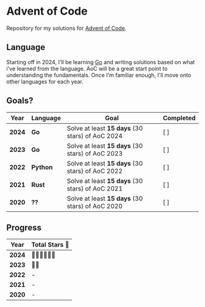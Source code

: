 # Advent of Code
Repository for my solutions for [Advent of Code](https://adventofcode.com). 

## Language
Starting off in 2024, I'll be learning [Go]([https://adventofcode.com](https://go.dev/)) and writing solutions based on what i've learned from the language. AoC will be a great start point to understanding the fundamentals. Once I'm familiar enough, I'll move onto other languages for each year.

## Goals?
| Year       | Language   | Goal                                      | Completed |
|------------|------------|------------------------------------------| ----------- |
| **2024**   | **Go** | Solve at least **15 days** (30 stars) of AoC 2024 | [ ] |
| **2023**   | **Go** | Solve at least **15 days** (30 stars) of AoC 2023     | [ ] |
| **2022**   | **Python** | Solve at least **15 days** (30 stars) of AoC 2022     | [ ] |
| **2021**   | **Rust** | Solve at least **15 days** (30 stars) of AoC 2021     | [ ] |
| **2020**   | **??** | Solve at least **15 days** (30 stars) of AoC 2020     | [ ] |

## Progress
| Year       | Total Stars 🌟 |
|------------|---------------|
| **2024**   | 🌟🌟🌟🌟🌟🌟         |
| **2023**   | 🌟🌟          |
| **2022**   | -            |
| **2021**   | -            |
| **2020**   | -            |
